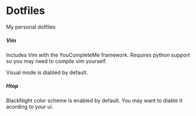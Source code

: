 # Dotfiles
My personal dotfiles


##### Vim
Includes Vim with the YouCompleteMe framework. Requires python support so you may need to compile vim yourself.

Visual mode is diabled by default.


##### Htop
BlackNight color scheme is enabled by default. You may want to diable it acording to your ui.
